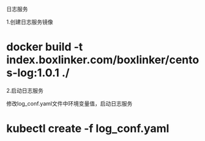 日志服务

1.创建日志服务镜像

# docker build -t index.boxlinker.com/boxlinker/centos-log:1.0.1 ./

2.启动日志服务

修改log_conf.yaml文件中环境变量值，启动日志服务

# kubectl create -f log_conf.yaml
